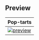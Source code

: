 ## Preview

| Pop-tarts | 
| -- |
| [![preview](https://github.com/user-attachments/assets/33660385-a49c-4097-a3b7-1c5106138f85)](https://github.com/KrutzOtrem/pop-tarts.theme/blob/No-Effect/preview.png) |
